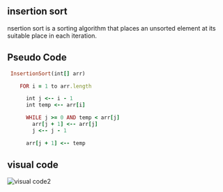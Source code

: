 ## insertion sort 
nsertion sort is a sorting algorithm that places an unsorted element at its suitable place in each iteration.

## Pseudo Code
```ruby
 InsertionSort(int[] arr)

    FOR i = 1 to arr.length

      int j <-- i - 1
      int temp <-- arr[i]

      WHILE j >= 0 AND temp < arr[j]
        arr[j + 1] <-- arr[j]
        j <-- j - 1

      arr[j + 1] <-- temp
```
## visual code
![visual code2](https://user-images.githubusercontent.com/90922969/167196236-d98bba4b-276e-4295-a35c-9e5287e1b53a.jpg)

